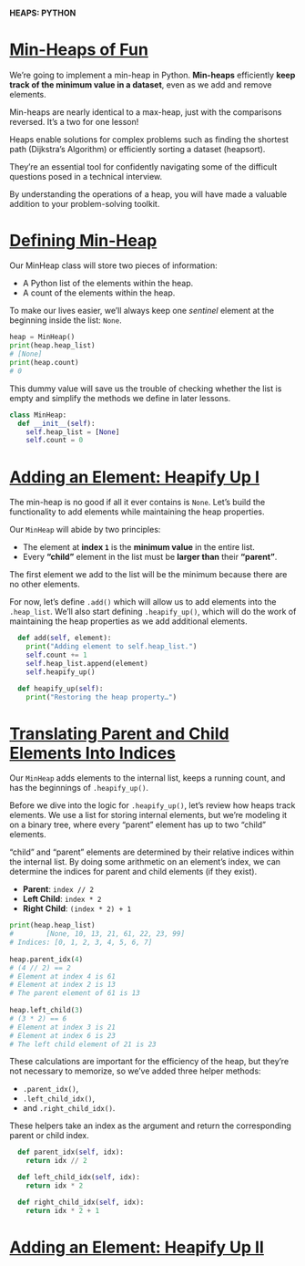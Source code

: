 #### HEAPS: PYTHON

# [Min-Heaps of Fun](https://www.codecademy.com/courses/complex-data-structures/lessons/python-heaps/exercises/python-heaps-intro)

We’re going to implement a min-heap in Python. 
**Min-heaps** efficiently **keep track of the minimum value in a dataset**, even as we add and remove elements.

Min-heaps are nearly identical to a max-heap, just with the comparisons reversed. 
It’s a two for one lesson!

Heaps enable solutions for complex problems such as finding the shortest path (Dijkstra’s Algorithm) or efficiently sorting a dataset (heapsort).

They’re an essential tool for confidently navigating some of the difficult questions posed in a technical interview.

By understanding the operations of a heap, you will have made a valuable addition to your problem-solving toolkit.

# [Defining Min-Heap](https://www.codecademy.com/courses/complex-data-structures/lessons/python-heaps/exercises/python-heaps-heap)

Our MinHeap class will store two pieces of information:
* A Python list of the elements within the heap.
* A count of the elements within the heap.

To make our lives easier, we’ll always keep one *sentinel* element at the beginning inside the list: `None`.
```py
heap = MinHeap()
print(heap.heap_list)
# [None]
print(heap.count)
# 0
```
This dummy value will save us the trouble of checking whether the list is empty and simplify the methods we define in later lessons.
```py
class MinHeap:
  def __init__(self):
    self.heap_list = [None]
    self.count = 0
```

# [Adding an Element: Heapify Up I](https://www.codecademy.com/courses/complex-data-structures/lessons/python-heaps/exercises/python-heaps-heapify-up-i)

The min-heap is no good if all it ever contains is `None`. 
Let’s build the functionality to add elements while maintaining the heap properties.

Our `MinHeap` will abide by two principles:
* The element at **index `1`** is the **minimum value** in the entire list.
* Every **“child”** element in the list must be **larger than** their **“parent”**.

The first element we add to the list will be the minimum because there are no other elements. 

For now, let’s define `.add()` which will allow us to add elements into the `.heap_list`. 
We’ll also start defining `.heapify_up()`, which will do the work of maintaining the heap properties as we add additional elements.
```py
  def add(self, element):
    print("Adding element to self.heap_list.")
    self.count += 1
    self.heap_list.append(element)
    self.heapify_up()
```
```py
  def heapify_up(self):
    print("Restoring the heap property…")
```

# [Translating Parent and Child Elements Into Indices](https://www.codecademy.com/courses/complex-data-structures/lessons/python-heaps/exercises/python-heaps-indices)

Our `MinHeap` adds elements to the internal list, keeps a running count, and has the beginnings of `.heapify_up()`.

Before we dive into the logic for `.heapify_up()`, let’s review how heaps track elements. 
We use a list for storing internal elements, but we’re modeling it on a binary tree, where every “parent” element has up to two “child” elements.

“child” and “parent” elements are determined by their relative indices within the internal list. 
By doing some arithmetic on an element’s index, we can determine the indices for parent and child elements (if they exist).
* **Parent**: `index // 2`
* **Left Child**: `index * 2`
* **Right Child**: `(index * 2) + 1`
```py
print(heap.heap_list)
#        [None, 10, 13, 21, 61, 22, 23, 99]
# Indices: [0, 1, 2, 3, 4, 5, 6, 7]
 
heap.parent_idx(4)
# (4 // 2) == 2
# Element at index 4 is 61 
# Element at index 2 is 13
# The parent element of 61 is 13
 
heap.left_child(3)
# (3 * 2) == 6
# Element at index 3 is 21
# Element at index 6 is 23
# The left child element of 21 is 23
```
These calculations are important for the efficiency of the heap, but they’re not necessary to memorize, so we’ve added three helper methods: 
* `.parent_idx()`, 
* `.left_child_idx()`, 
* and `.right_child_idx()`.

These helpers take an index as the argument and return the corresponding parent or child index.
```py
  def parent_idx(self, idx):
    return idx // 2

  def left_child_idx(self, idx):
    return idx * 2

  def right_child_idx(self, idx):
    return idx * 2 + 1
```

# [Adding an Element: Heapify Up II](https://www.codecademy.com/courses/complex-data-structures/lessons/python-heaps/exercises/python-heaps-heapify-up-ii)











